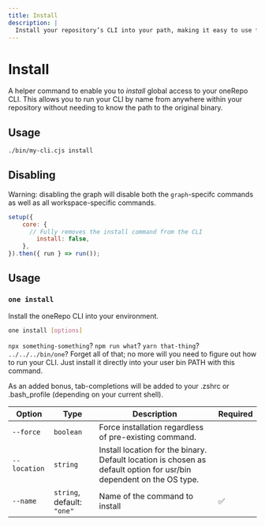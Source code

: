 ```yaml
---
title: Install
description: |
  Install your repository’s CLI into your path, making it easy to use from anywhere!
---
```


# Install

A helper command to enable you to _install_ global access to your oneRepo CLI. This allows you to run your CLI by name from anywhere within your repository without needing to know the path to the original binary.

## Usage

```sh
./bin/my-cli.cjs install
```

## Disabling

Warning: disabling the graph will disable both the `graph`-specifc commands as well as all workspace-specific commands.

```js
setup({
	core: {
	  // Fully removes the install command from the CLI
		install: false,
	},
}).then({ run } => run());
```

## Usage

<!-- start-auto-generated-from-cli-install -->

### `one install`

Install the oneRepo CLI into your environment.

```sh
one install [options]
```

`npx something-something`? `npm run what`? `yarn that-thing`? `../../../bin/one`? Forget all of that; no more will you need to figure out how to run your CLI. Just install it directly into your user bin PATH with this command.

As an added bonus, tab-completions will be added to your .zshrc or .bash_profile (depending on your current shell).

| Option       | Type                       | Description                                                                                                         | Required |
| ------------ | -------------------------- | ------------------------------------------------------------------------------------------------------------------- | -------- |
| `--force`    | `boolean`                  | Force installation regardless of pre-existing command.                                                              |          |
| `--location` | `string`                   | Install location for the binary. Default location is chosen as default option for usr/bin dependent on the OS type. |          |
| `--name`     | `string`, default: `"one"` | Name of the command to install                                                                                      | ✅       |

<!-- end-auto-generated-from-cli-install -->
